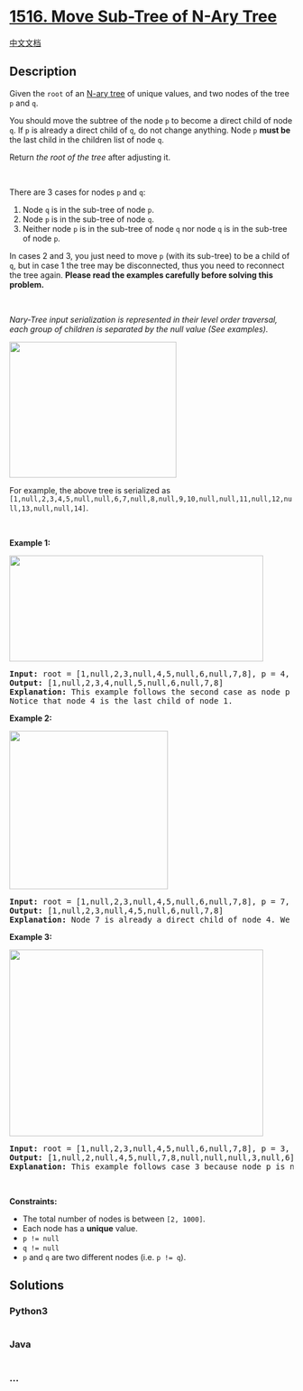 # [1516. Move Sub-Tree of N-Ary Tree](https://leetcode.com/problems/move-sub-tree-of-n-ary-tree)

[中文文档](/solution/1500-1599/1516.Move%20Sub-Tree%20of%20N-Ary%20Tree/README.md)

## Description

<p>Given the <code>root</code> of an <a href="https://leetcode.com/articles/introduction-to-n-ary-trees/">N-ary tree</a> of unique values, and two nodes of the tree <code>p</code> and <code>q</code>.</p>

<p>You should move the subtree of the node <code>p</code> to become a direct child of node <code>q</code>. If <code>p</code> is already a direct child of <code>q</code>, do not change anything. Node <code>p</code> <strong>must be</strong> the last child in the children list of node <code>q</code>.</p>

<p>Return <em>the root of the tree</em> after adjusting it.</p>

<p>&nbsp;</p>

<p>There are 3 cases for nodes <code>p</code> and <code>q</code>:</p>

<ol>
	<li>Node <code>q</code> is in the sub-tree of node <code>p</code>.</li>
	<li>Node <code>p</code> is in the sub-tree of node <code>q</code>.</li>
	<li>Neither node <code>p</code> is in the sub-tree of node <code>q</code> nor node <code>q</code> is in the sub-tree of node <code>p</code>.</li>
</ol>

<p>In cases 2 and 3, you just need to move <code><span>p</span></code> (with its sub-tree) to be a child of <code>q</code>, but in case 1 the tree may be disconnected, thus you need to reconnect the tree again. <strong>Please read the examples carefully before solving this problem.</strong></p>

<p>&nbsp;</p>

<p><em>Nary-Tree input serialization is represented in their level order traversal, each group of children is separated by the null value (See examples).</em></p>

<p><img alt="" src="https://fastly.jsdelivr.net/gh/doocs/leetcode@main/solution/1500-1599/1516.Move%20Sub-Tree%20of%20N-Ary%20Tree/images/sample_4_964.png" style="width: 296px; height: 241px;" /></p>

<p>For example, the above tree is serialized as <code>[1,null,2,3,4,5,null,null,6,7,null,8,null,9,10,null,null,11,null,12,null,13,null,null,14]</code>.</p>

<p>&nbsp;</p>
<p><strong>Example 1:</strong></p>
<img alt="" src="https://fastly.jsdelivr.net/gh/doocs/leetcode@main/solution/1500-1599/1516.Move%20Sub-Tree%20of%20N-Ary%20Tree/images/move_e1.jpg" style="width: 450px; height: 188px;" />
<pre>
<strong>Input:</strong> root = [1,null,2,3,null,4,5,null,6,null,7,8], p = 4, q = 1
<strong>Output:</strong> [1,null,2,3,4,null,5,null,6,null,7,8]
<strong>Explanation:</strong> This example follows the second case as node p is in the sub-tree of node q. We move node p with its sub-tree to be a direct child of node q.
Notice that node 4 is the last child of node 1.</pre>

<p><strong>Example 2:</strong></p>
<img alt="" src="https://fastly.jsdelivr.net/gh/doocs/leetcode@main/solution/1500-1599/1516.Move%20Sub-Tree%20of%20N-Ary%20Tree/images/move_e2.jpg" style="width: 281px; height: 281px;" />
<pre>
<strong>Input:</strong> root = [1,null,2,3,null,4,5,null,6,null,7,8], p = 7, q = 4
<strong>Output:</strong> [1,null,2,3,null,4,5,null,6,null,7,8]
<strong>Explanation:</strong> Node 7 is already a direct child of node 4. We don&#39;t change anything.
</pre>

<p><strong>Example 3:</strong></p>
<img alt="" src="https://fastly.jsdelivr.net/gh/doocs/leetcode@main/solution/1500-1599/1516.Move%20Sub-Tree%20of%20N-Ary%20Tree/images/move_e3.jpg" style="width: 450px; height: 331px;" />
<pre>
<strong>Input:</strong> root = [1,null,2,3,null,4,5,null,6,null,7,8], p = 3, q = 8
<strong>Output:</strong> [1,null,2,null,4,5,null,7,8,null,null,null,3,null,6]
<strong>Explanation:</strong> This example follows case 3 because node p is not in the sub-tree of node q and vice-versa. We can move node 3 with its sub-tree and make it as node 8&#39;s child.
</pre>

<p>&nbsp;</p>
<p><strong>Constraints:</strong></p>

<ul>
	<li>The total number of nodes is between <code>[2, 1000]</code>.</li>
	<li>Each node has a <strong>unique</strong> value.</li>
	<li><code>p != null</code></li>
	<li><code>q != null</code></li>
	<li><code>p</code> and <code>q</code> are two different nodes (i.e. <code>p != q</code>).</li>
</ul>

## Solutions

<!-- tabs:start -->

### **Python3**

```python


```

### **Java**

```java


```

### **...**

```


```

<!-- tabs:end -->
